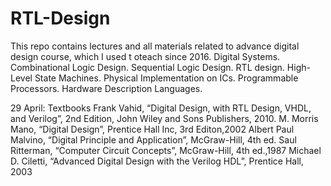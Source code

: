 # RTL-Design
This repo contains lectures and all materials related to advance digital design course, which I used t oteach since 2016. 
Digital Systems.
Combinational Logic Design. 
Sequential Logic Design. 
RTL design. 
High-Level State Machines.
Physical Implementation on ICs.
Programmable Processors.
Hardware Description Languages.

29 April: 
Textbooks
Frank Vahid, “Digital Design, with RTL Design, VHDL, and Verilog”, 2nd Edition, John Wiley and Sons Publishers, 2010.
M. Morris Mano, “Digital Design”, Prentice Hall Inc, 3rd Editon,2002
Albert Paul Malvino, “Digital Principle and Application”, McGraw-Hill, 4th ed.
Saul Ritterman, “Computer Circuit Concepts”, McGraw-Hill, 4th ed.,1987
Michael D. Ciletti, “Advanced Digital Design with the Verilog HDL”, Prentice Hall, 2003


